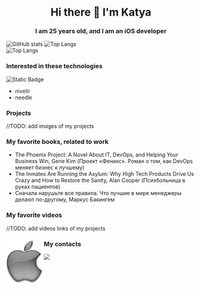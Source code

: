 <h1 align="center">Hi there 👋 I'm Katya </h1>
<h3 align="center">I am 25 years old, and I am an iOS developer</h3>

![GitHub stats](https://github-readme-stats.vercel.app/api?username=katyaUzbekova&show_icons=true&hide_title=true&count_private=true&include_all_commits=true&count_private=true&theme=gotham)
![Top Langs](https://github-readme-stats.vercel.app/api/top-langs/?username=katyaUzbekova&layout=compact&theme=gotham&custom_title=Statistics)  
![Top Langs](https://github-readme-streak-stats.herokuapp.com/?user=katyaUzbekova&layout=compact)

### Interested in these technologies

![Static Badge](https://img.shields.io/badge/swift-language-blue)
- nivelir
- needle

### Projects

//TODO: add images of my projects


### My favorite books, related to work
- The Phoenix Project: A Novel About IT, DevOps, and Helping Your Business Win, Gene Kim (Проект «Феникс». Роман о том, как DevOps меняет бизнес к лучшему)
- The Inmates Are Running the Asylum: Why High Tech Products Drive Us Crazy and How to Restore the Sanity, Alan Cooper (Психбольница в руках пациентов)
- Сначала нарушьте все правила. Что лучшие в мире менеджеры делают по-другому, Маркус Бакингем

### My favorite videos
//TODO: add videos links of my projects

### My contacts <img src="https://github.com/KatyaUzbekova/KatyaUzbekova/blob/main/apple.jpeg" width="100" border="0" align="left" alt="side Image" /> &nbsp;  

<a href="https://t.me/katya_uzbekova">
  <img src="https://img.shields.io/badge/-Telegram-1A4730?style=flat-square&logo=Telegram&logoColor=white" />
</a>

